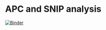 # APC and SNIP analysis

[![Binder](https://mybinder.org/badge_logo.svg)](https://mybinder.org/v2/gh/OldCats/plotly_dash_example/main)
 